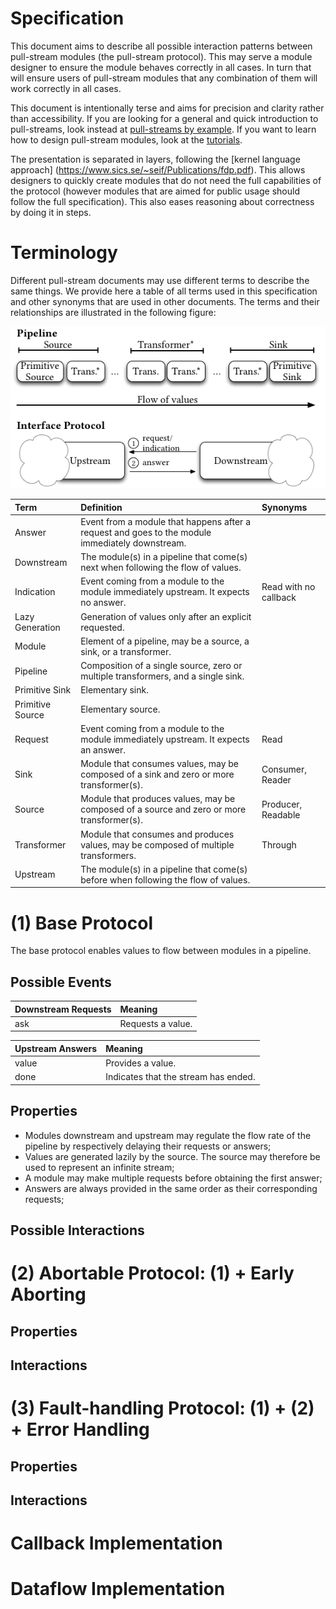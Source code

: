 # Specification

This document aims to describe all possible interaction patterns between pull-stream modules (the pull-stream protocol). This may serve a module designer to ensure the module behaves correctly in all cases. In turn that will ensure users of pull-stream modules that any combination of them will work correctly in all cases.

This document is intentionally terse and aims for precision and clarity rather than accessibility. If you are looking for a general and quick introduction to pull-streams, look instead at [pull-streams by example](https://github.com/dominictarr/pull-stream-examples). If you want to learn how to design pull-stream modules, look at the [tutorials](https://github.com/pull-stream/pull-stream-workshop).

The presentation is separated in layers, following the [kernel language approach] (https://www.sics.se/~seif/Publications/fdp.pdf). This allows designers to quickly create modules that do not need the full capabilities of the protocol (however modules that are aimed for public usage should follow the full specification). This also eases reasoning about correctness by doing it in steps.

# Terminology

Different pull-stream documents may use different terms to describe the same things. We provide here a table of all terms used in this specification and other synonyms that are used in other documents. The terms and their relationships are illustrated in the following figure:

![Image](./pull-stream.png)

| Term                 | Definition                                                                                       | Synonyms                                     |
| :------------------- | :----------------------------------------------------------------------------------------------- | :------------------------------------------- |
| Answer               | Event from a module that happens after a request and goes to the module immediately downstream.  |                                              |
| Downstream           | The module(s) in a pipeline that come(s) next when following the flow of values.                 |                                              |
| Indication           | Event coming from a module to the module immediately upstream. It expects no answer.             | Read with no callback                      |
| Lazy Generation      | Generation of values only after an explicit requested.                                           |                                              |
| Module               | Element of a pipeline, may be a source, a sink, or a transformer.                                |                                              |
| Pipeline             | Composition of a single source, zero or multiple transformers, and a single sink.                |                                              |
| Primitive Sink       | Elementary sink.                                                                                 |                                              |
| Primitive Source     | Elementary source.                                                                               |                                              |
| Request              | Event coming from a module to the module immediately upstream. It expects an answer.             | Read                                       |
| Sink                 | Module that consumes values, may be composed of a sink and zero or more transformer(s).          | Consumer, Reader                           |
| Source               | Module that produces values, may be composed of a source and zero or more transformer(s).        | Producer, Readable                         |
| Transformer          | Module that consumes and produces values, may be composed of multiple transformers.              | Through                                    |
| Upstream             | The module(s) in a pipeline that come(s) before when following the flow of values.               |                                              |
# (1) Base Protocol

The base protocol enables values to flow between modules in a pipeline.

## Possible Events

| Downstream Requests | Meaning                                                          | 
| :------------------ | :--------------------------------------------------------------- |
| ask                 | Requests a value.                                                |

| Upstream Answers    | Meaning                                                          |
| :------------------ | :--------------------------------------------------------------- |
| value               | Provides a value.                                                |
| done                | Indicates that the stream has ended.                             |

## Properties

* Modules downstream and upstream may regulate the flow rate of the pipeline by respectively delaying their requests or answers;
* Values are generated lazily by the source. The source may therefore be used to represent an infinite stream;
* A module may make multiple requests before obtaining the first answer;
* Answers are always provided in the same order as their corresponding requests;

## Possible Interactions

# (2) Abortable Protocol: (1) + Early Aborting

## Properties

## Interactions

# (3) Fault-handling Protocol: (1) + (2) + Error Handling

## Properties

## Interactions

# Callback Implementation

# Dataflow Implementation

